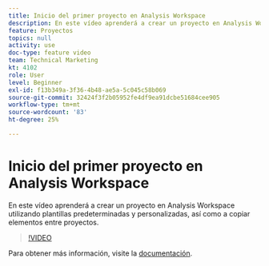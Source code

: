 ```yaml
---
title: Inicio del primer proyecto en Analysis Workspace
description: En este vídeo aprenderá a crear un proyecto en Analysis Workspace utilizando plantillas predeterminadas y personalizadas, así como a copiar elementos entre proyectos.
feature: Proyectos
topics: null
activity: use
doc-type: feature video
team: Technical Marketing
kt: 4102
role: User
level: Beginner
exl-id: f13b349a-3f36-4b48-ae5a-5c045c58b069
source-git-commit: 32424f3f2b05952fe4df9ea91dcbe51684cee905
workflow-type: tm+mt
source-wordcount: '83'
ht-degree: 25%

---
```


# Inicio del primer proyecto en Analysis Workspace

En este vídeo aprenderá a crear un proyecto en Analysis Workspace utilizando plantillas predeterminadas y personalizadas, así como a copiar elementos entre proyectos.

>[!VIDEO](https://video.tv.adobe.com/v/30368/?quality=12)

Para obtener más información, visite la [documentación](https://docs.adobe.com/content/help/en/analytics/analyze/analysis-workspace/build-workspace-project/freeform-overview.html).
